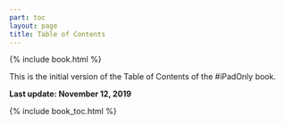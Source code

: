 ```yaml
---
part: toc
layout: page
title: Table of Contents
---
```


{% include book.html %}

This is the initial version of the Table of Contents of the #iPadOnly book.

**Last update: November 12, 2019**

{% include book_toc.html %}